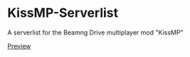 # KissMP-Serverlist
A serverlist for the Beamng Drive multiplayer mod "KissMP"

[Preview](https://imgur.com/TD8Nevp)
